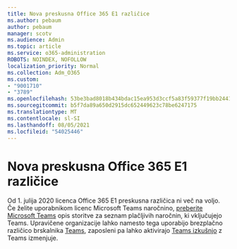 ```yaml
---
title: Nova preskusna Office 365 E1 različice
ms.author: pebaum
author: pebaum
manager: scotv
ms.audience: Admin
ms.topic: article
ms.service: o365-administration
ROBOTS: NOINDEX, NOFOLLOW
localization_priority: Normal
ms.collection: Adm_O365
ms.custom:
- "9001710"
- "3789"
ms.openlocfilehash: 53be3bad8018b434bdac15ea953d3ccf5a83f59377f19bb2441247ee4892e26c
ms.sourcegitcommit: b5f7da89a650d2915dc652449623c78be6247175
ms.translationtype: MT
ms.contentlocale: sl-SI
ms.lasthandoff: 08/05/2021
ms.locfileid: "54025446"
---
```

# <a name="new-office-365-e1-trial"></a>Nova preskusna Office 365 E1 različice

Od 1. julija 2020 licenca Office 365 E1 preskusna različica ni več na voljo. Če želite uporabnikom licenc Microsoft Teams naročnino, [preberite Microsoft Teams](https://docs.microsoft.com/office365/servicedescriptions/teams-service-description) opis storitve za seznam plačljivih naročnin, ki vključujejo Teams. Upravičene organizacije lahko namesto tega uporabijo brezplačno različico brskalnika [Teams](https://support.office.com/article/Welcome-to-Microsoft-Teams-free-6d79a648-6913-4696-9237-ed13de64ae3c), zaposleni pa lahko aktivirajo [Teams izkušnjo](https://docs.microsoft.com/MicrosoftTeams/teams-exploratory) z Teams izmenjuje.
